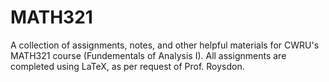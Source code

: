 # MATH321

A collection of assignments, notes, and other helpful materials for CWRU's MATH321 course (Fundementals of Analysis I). All assignments are completed using LaTeX, as per request of Prof. Roysdon.
